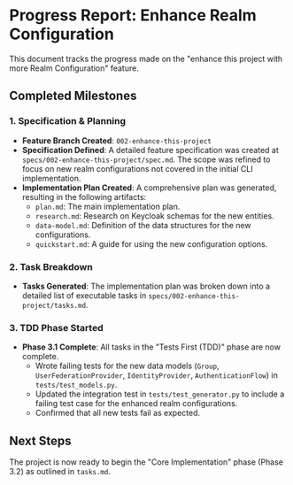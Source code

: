 # Progress Report: Enhance Realm Configuration

This document tracks the progress made on the "enhance this project with more Realm Configuration" feature.

## Completed Milestones

### 1. Specification & Planning
- **Feature Branch Created**: `002-enhance-this-project`
- **Specification Defined**: A detailed feature specification was created at `specs/002-enhance-this-project/spec.md`. The scope was refined to focus on new realm configurations not covered in the initial CLI implementation.
- **Implementation Plan Created**: A comprehensive plan was generated, resulting in the following artifacts:
    - `plan.md`: The main implementation plan.
    - `research.md`: Research on Keycloak schemas for the new entities.
    - `data-model.md`: Definition of the data structures for the new configurations.
    - `quickstart.md`: A guide for using the new configuration options.

### 2. Task Breakdown
- **Tasks Generated**: The implementation plan was broken down into a detailed list of executable tasks in `specs/002-enhance-this-project/tasks.md`.

### 3. TDD Phase Started
- **Phase 3.1 Complete**: All tasks in the "Tests First (TDD)" phase are now complete.
    - Wrote failing tests for the new data models (`Group`, `UserFederationProvider`, `IdentityProvider`, `AuthenticationFlow`) in `tests/test_models.py`.
    - Updated the integration test in `tests/test_generator.py` to include a failing test case for the enhanced realm configurations.
    - Confirmed that all new tests fail as expected.

## Next Steps
The project is now ready to begin the "Core Implementation" phase (Phase 3.2) as outlined in `tasks.md`.
